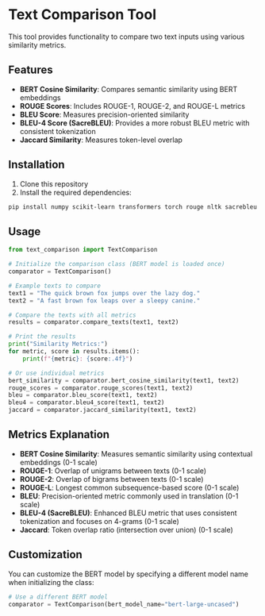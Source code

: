 # Text Comparison Tool

This tool provides functionality to compare two text inputs using various similarity metrics.

## Features

- **BERT Cosine Similarity**: Compares semantic similarity using BERT embeddings
- **ROUGE Scores**: Includes ROUGE-1, ROUGE-2, and ROUGE-L metrics
- **BLEU Score**: Measures precision-oriented similarity
- **BLEU-4 Score (SacreBLEU)**: Provides a more robust BLEU metric with consistent tokenization
- **Jaccard Similarity**: Measures token-level overlap

## Installation

1. Clone this repository
2. Install the required dependencies:

```bash
pip install numpy scikit-learn transformers torch rouge nltk sacrebleu
```

## Usage

```python
from text_comparison import TextComparison

# Initialize the comparison class (BERT model is loaded once)
comparator = TextComparison()

# Example texts to compare
text1 = "The quick brown fox jumps over the lazy dog."
text2 = "A fast brown fox leaps over a sleepy canine."

# Compare the texts with all metrics
results = comparator.compare_texts(text1, text2)

# Print the results
print("Similarity Metrics:")
for metric, score in results.items():
    print(f"{metric}: {score:.4f}")

# Or use individual metrics
bert_similarity = comparator.bert_cosine_similarity(text1, text2)
rouge_scores = comparator.rouge_scores(text1, text2)
bleu = comparator.bleu_score(text1, text2)
bleu4 = comparator.bleu4_score(text1, text2)
jaccard = comparator.jaccard_similarity(text1, text2)
```

## Metrics Explanation

- **BERT Cosine Similarity**: Measures semantic similarity using contextual embeddings (0-1 scale)
- **ROUGE-1**: Overlap of unigrams between texts (0-1 scale)
- **ROUGE-2**: Overlap of bigrams between texts (0-1 scale)
- **ROUGE-L**: Longest common subsequence-based score (0-1 scale)
- **BLEU**: Precision-oriented metric commonly used in translation (0-1 scale)
- **BLEU-4 (SacreBLEU)**: Enhanced BLEU metric that uses consistent tokenization and focuses on 4-grams (0-1 scale)
- **Jaccard**: Token overlap ratio (intersection over union) (0-1 scale)

## Customization

You can customize the BERT model by specifying a different model name when initializing the class:

```python
# Use a different BERT model
comparator = TextComparison(bert_model_name="bert-large-uncased")
```